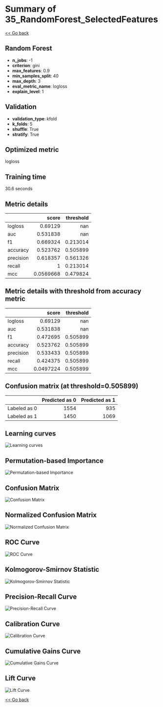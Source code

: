 # Summary of 35_RandomForest_SelectedFeatures

[<< Go back](../README.md)


## Random Forest
- **n_jobs**: -1
- **criterion**: gini
- **max_features**: 0.9
- **min_samples_split**: 40
- **max_depth**: 3
- **eval_metric_name**: logloss
- **explain_level**: 1

## Validation
 - **validation_type**: kfold
 - **k_folds**: 5
 - **shuffle**: True
 - **stratify**: True

## Optimized metric
logloss

## Training time

30.6 seconds

## Metric details
|           |     score |   threshold |
|:----------|----------:|------------:|
| logloss   | 0.69129   |  nan        |
| auc       | 0.531838  |  nan        |
| f1        | 0.669324  |    0.213014 |
| accuracy  | 0.523762  |    0.505899 |
| precision | 0.618357  |    0.561326 |
| recall    | 1         |    0.213014 |
| mcc       | 0.0569668 |    0.479824 |


## Metric details with threshold from accuracy metric
|           |     score |   threshold |
|:----------|----------:|------------:|
| logloss   | 0.69129   |  nan        |
| auc       | 0.531838  |  nan        |
| f1        | 0.472695  |    0.505899 |
| accuracy  | 0.523762  |    0.505899 |
| precision | 0.533433  |    0.505899 |
| recall    | 0.424375  |    0.505899 |
| mcc       | 0.0497224 |    0.505899 |


## Confusion matrix (at threshold=0.505899)
|              |   Predicted as 0 |   Predicted as 1 |
|:-------------|-----------------:|-----------------:|
| Labeled as 0 |             1554 |              935 |
| Labeled as 1 |             1450 |             1069 |

## Learning curves
![Learning curves](learning_curves.png)

## Permutation-based Importance
![Permutation-based Importance](permutation_importance.png)
## Confusion Matrix

![Confusion Matrix](confusion_matrix.png)


## Normalized Confusion Matrix

![Normalized Confusion Matrix](confusion_matrix_normalized.png)


## ROC Curve

![ROC Curve](roc_curve.png)


## Kolmogorov-Smirnov Statistic

![Kolmogorov-Smirnov Statistic](ks_statistic.png)


## Precision-Recall Curve

![Precision-Recall Curve](precision_recall_curve.png)


## Calibration Curve

![Calibration Curve](calibration_curve_curve.png)


## Cumulative Gains Curve

![Cumulative Gains Curve](cumulative_gains_curve.png)


## Lift Curve

![Lift Curve](lift_curve.png)



[<< Go back](../README.md)
